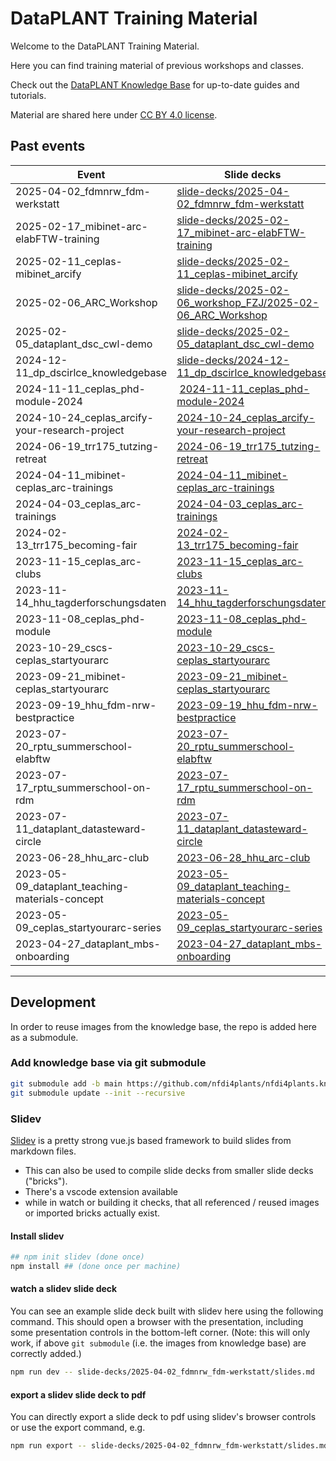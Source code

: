 # DataPLANT Training Material

Welcome to the DataPLANT Training Material.

Here you can find training material of previous workshops and classes.

Check out the [DataPLANT Knowledge Base](https://nfdi4plants.org/nfdi4plants.knowledgebase/) for up-to-date guides and tutorials.

Material are shared here under [CC BY 4.0 license](https://creativecommons.org/licenses/by/4.0/).

## Past events


Event | Slide decks
----|---
2025-04-02_fdmnrw_fdm-werkstatt         | [slide-decks/2025-04-02_fdmnrw_fdm-werkstatt](slide-decks/2025-04-02_fdmnrw_fdm-werkstatt/slides.pdf)
2025-02-17_mibinet-arc-elabFTW-training | [slide-decks/2025-02-17_mibinet-arc-elabFTW-training](slide-decks/2025-02-17_mibinet-arc-elabFTW-training/combined-slides/2025-02-17_mibinet-arc-elabFTW-training.pdf)
2025-02-11_ceplas-mibinet_arcify        | [slide-decks/2025-02-11_ceplas-mibinet_arcify](slide-decks/2025-02-11_ceplas-mibinet_arcify)
2025-02-06_ARC_Workshop | [slide-decks/2025-02-06_workshop_FZJ/2025-02-06_ARC_Workshop](slide-decks/2025-02-06_workshop_FZJ/2025-02-06_ARC_Workshop.pdf)
2025-02-05_dataplant_dsc_cwl-demo       | [slide-decks/2025-02-05_dataplant_dsc_cwl-demo](slide-decks/2025-02-05_dataplant_dsc_cwl-demo)
2024-12-11_dp_dscirlce_knowledgebase    | [slide-decks/2024-12-11_dp_dscirlce_knowledgebase](slide-decks/2024-12-11_dp_dscirlce_knowledgebase)
2024-11-11_ceplas_phd-module-2024 | [2024-11-11_ceplas_phd-module-2024](slide-decks/2024-11-11_ceplas_phd-module-2024/combined-slides/2024-11-11_ceplas_phd-module-2024.pdf)
2024-10-24_ceplas_arcify-your-research-project | [2024-10-24_ceplas_arcify-your-research-project](slide-decks/2024-10-24_ceplas_arcify-your-research-project/_combined-slides/2024-10-24_CEPLAS-ARCify-your-research-project.pdf)
2024-06-19_trr175_tutzing-retreat | [2024-06-19_trr175_tutzing-retreat](slide-decks/2024-06-19_trr175_tutzing-retreat)
2024-04-11_mibinet-ceplas_arc-trainings | [2024-04-11_mibinet-ceplas_arc-trainings](slide-decks/2024-04-11_mibinet-ceplas_arc-trainings)
2024-04-03_ceplas_arc-trainings | [2024-04-03_ceplas_arc-trainings](slide-decks/2024-04-03_ceplas_arc-trainings)
2024-02-13_trr175_becoming-fair | [2024-02-13_trr175_becoming-fair](slide-decks/2024-02-13_trr175_becoming-fair)
2023-11-15_ceplas_arc-clubs | [2023-11-15_ceplas_arc-clubs](slide-decks/2023-11-15_ceplas_arc-clubs)
2023-11-14_hhu_tagderforschungsdaten | [2023-11-14_hhu_tagderforschungsdaten](slide-decks/2023-11-14_hhu_tagderforschungsdaten)
2023-11-08_ceplas_phd-module | [2023-11-08_ceplas_phd-module](slide-decks/2023-11-08_ceplas_phd-module)
2023-10-29_cscs-ceplas_startyourarc | [2023-10-29_cscs-ceplas_startyourarc](slide-decks/2023-10-29_cscs-ceplas_startyourarc)
2023-09-21_mibinet-ceplas_startyourarc | [2023-09-21_mibinet-ceplas_startyourarc](slide-decks/2023-09-21_mibinet-ceplas_startyourarc)
2023-09-19_hhu_fdm-nrw-bestpractice | [2023-09-19_hhu_fdm-nrw-bestpractice](slide-decks/2023-09-19_hhu_fdm-nrw-bestpractice)
2023-07-20_rptu_summerschool-elabftw | [2023-07-20_rptu_summerschool-elabftw](slide-decks/2023-07-20_rptu_summerschool-elabftw)
2023-07-17_rptu_summerschool-on-rdm | [2023-07-17_rptu_summerschool-on-rdm](slide-decks/2023-07-17_rptu_summerschool-on-rdm)
2023-07-11_dataplant_datasteward-circle | [2023-07-11_dataplant_datasteward-circle](slide-decks/2023-07-11_dataplant_datasteward-circle)
2023-06-28_hhu_arc-club | [2023-06-28_hhu_arc-club](slide-decks/2023-06-28_hhu_arc-club)
2023-05-09_dataplant_teaching-materials-concept | [2023-05-09_dataplant_teaching-materials-concept](slide-decks/2023-05-09_dataplant_teaching-materials-concept)
2023-05-09_ceplas_startyourarc-series | [2023-05-09_ceplas_startyourarc-series](slide-decks/2023-05-09_ceplas_startyourarc-series)
2023-04-27_dataplant_mbs-onboarding | [2023-04-27_dataplant_mbs-onboarding](slide-decks/2023-04-27_dataplant_mbs-onboarding)

---

## Development

In order to reuse images from the knowledge base, the repo is added here as a submodule.

### Add knowledge base via git submodule

```bash
git submodule add -b main https://github.com/nfdi4plants/nfdi4plants.knowledgebase/ public/kb
git submodule update --init --recursive
```

### Slidev

[Slidev](http://sli.dev/) is a pretty strong vue.js based framework to build slides from markdown files.

- This can also be used to compile slide decks from smaller slide decks ("bricks").
- There's a vscode extension available
- while in watch or building it checks, that all referenced / reused images or imported bricks actually exist.

#### Install slidev

```bash
## npm init slidev (done once)
npm install ## (done once per machine)
```

#### watch a slidev slide deck

You can see an example slide deck built with slidev here using the following command. 
This should open a browser with the presentation, including some presentation controls in the bottom-left corner.
(Note: this will only work, if above `git submodule` (i.e. the images from knowledge base) are correctly added.)

```bash
npm run dev -- slide-decks/2025-04-02_fdmnrw_fdm-werkstatt/slides.md
```

#### export a slidev slide deck to pdf

You can directly export a slide deck to pdf using slidev's browser controls or use the export command, e.g.

```bash
npm run export -- slide-decks/2025-04-02_fdmnrw_fdm-werkstatt/slides.md --output slide-decks/2025-04-02_fdmnrw_fdm-werkstatt/slides.pdf
```